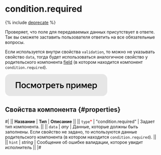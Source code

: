 # condition.required

{% include [deprecate](../../_includes/deprecate.md) %}

Проверяет, что поле для передаваемых данных присутствует в ответе. Так вы сможете заставить пользователя ответить на все обязательные вопросы.

Если используется внутри свойства `validation`, то можно не указывать свойство `data`, тогда будет использоваться аналогичное свойство у родительского компонента [field](fields.md) (в котором находится компонент `condition.required`).

[![](../_images/buttons/view-example.svg)](https://clck.ru/QR9Qq)

## Свойства компонента {#properties}

#|
|| **Название** | **Тип** | **Описание** ||
|| `type`<span style="color: red">\*</span> | "condition.required" | Задает тип компонента. ||
|| `data` | _any_ | Данные, которые должны быть заполнены. Если свойство не задано, то используются данные родительского компонента (в котором находится `condition.required`). ||
|| `hint` | _string_ | Сообщение об ошибке валидации, которое увидит исполнитель ||
|#
